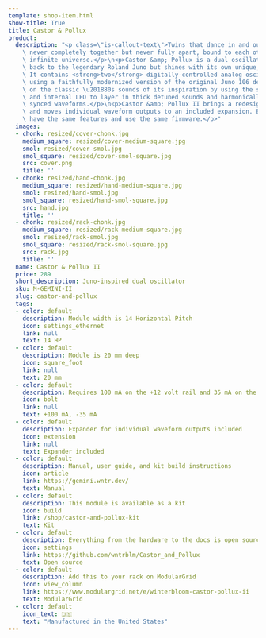 ```yaml
---
template: shop-item.html
show-title: True
title: Castor & Pollux
product:
  description: "<p class=\"is-callout-text\">Twins that dance in and out of phase,\
    \ never completely together but never fully apart, bound to each other in the\
    \ infinite universe.</p>\n<p>Castor &amp; Pollux is a dual oscillator that echoes\
    \ back to the legendary Roland Juno but shines with its own unique, massive voice.\
    \ It contains <strong>two</strong> digitally-controlled analog oscillators implemented\
    \ using a faithfully modernized version of the original Juno 106 design. It builds\
    \ on the classic \u201880s sounds of its inspiration by using the second oscillator\
    \ and internal LFO to layer in thick detuned sounds and harmonically complex hard\
    \ synced waveforms.</p>\n<p>Castor &amp; Pollux II brings a redesigned interface\
    \ and moves individual waveform outputs to an included expansion. Both versions\
    \ have the same features and use the same firmware.</p>"
  images:
  - chonk: resized/cover-chonk.jpg
    medium_square: resized/cover-medium-square.jpg
    smol: resized/cover-smol.jpg
    smol_square: resized/cover-smol-square.jpg
    src: cover.png
    title: ''
  - chonk: resized/hand-chonk.jpg
    medium_square: resized/hand-medium-square.jpg
    smol: resized/hand-smol.jpg
    smol_square: resized/hand-smol-square.jpg
    src: hand.jpg
    title: ''
  - chonk: resized/rack-chonk.jpg
    medium_square: resized/rack-medium-square.jpg
    smol: resized/rack-smol.jpg
    smol_square: resized/rack-smol-square.jpg
    src: rack.jpg
    title: ''
  name: Castor & Pollux II
  price: 289
  short_description: Juno-inspired dual oscillator
  sku: M-GEMINI-II
  slug: castor-and-pollux
  tags:
  - color: default
    description: Module width is 14 Horizontal Pitch
    icon: settings_ethernet
    link: null
    text: 14 HP
  - color: default
    description: Module is 20 mm deep
    icon: square_foot
    link: null
    text: 20 mm
  - color: default
    description: Requires 100 mA on the +12 volt rail and 35 mA on the -12 volt rail
    icon: bolt
    link: null
    text: +100 mA, -35 mA
  - color: default
    description: Expander for individual waveform outputs included
    icon: extension
    link: null
    text: Expander included
  - color: default
    description: Manual, user guide, and kit build instructions
    icon: article
    link: https://gemini.wntr.dev/
    text: Manual
  - color: default
    description: This module is available as a kit
    icon: build
    link: /shop/castor-and-pollux-kit
    text: Kit
  - color: default
    description: Everything from the hardware to the docs is open source
    icon: settings
    link: https://github.com/wntrblm/Castor_and_Pollux
    text: Open source
  - color: default
    description: Add this to your rack on ModularGrid
    icon: view_column
    link: https://www.modulargrid.net/e/winterbloom-castor-pollux-ii
    text: ModularGrid
  - color: default
    icon_text: 🇺🇸
    text: "Manufactured in the United States"
---
```


